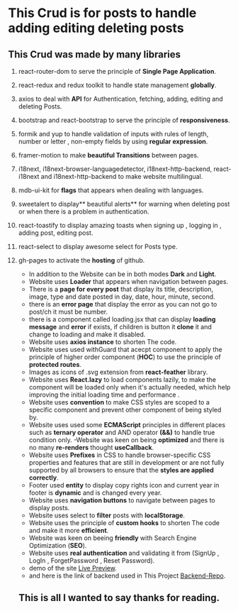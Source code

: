 
# This Crud is for posts to handle adding editing deleting posts
## This Crud was made by many **libraries**
1. react-router-dom to serve the principle of **Single Page Application**.
2. react-redux and redux toolkit to handle state management **globally**.
3. axios to deal with **API** for Authentication, fetching, adding, editing and deleting Posts.
4. bootstrap and react-bootstrap to serve the principle of **responsiveness**.
5. formik and yup to handle validation of inputs with rules of length, number or letter , non-empty fields by using **regular expression**.
6. framer-motion to make **beautiful Transitions** between pages.
7. i18next, i18next-browser-languagedetector, i18next-http-backend, react-i18next and i18next-http-backend to make website multilingual.
8. mdb-ui-kit for **flags** that appears when dealing with languages.
9. sweetalert to display** beautiful alerts** for warning when deleting post or when there is a problem in authentication.
10. react-toastify to display amazing toasts when signing up , logging in , adding post, editing post.
11. react-select to display awesome select for Posts type.
12. gh-pages to activate the **hosting** of github.

      - In addition to the Website can be in both modes **Dark** and **Light**.
      - Website uses **Loader** that appears when navigation between pages.
      - There is a **page for every post** that display its title, description, image, type and date posted in day, date, hour, minute, second.
      - there is an **error page** that display the error as you can not go to post/ch it must be number.
      - there is a component called loading.jsx that can display **loading message** 
      and **error** if exists, if children is button it **clone** it and change to loading and make it disabled.
      - Website uses **axios instance** to shorten The code.
      - Website uses used withGuard that acecpt component to apply the principle of higher order component (**HOC**) to use the principle of **protected routes**.
      - Images as icons of .svg extension from **react-feather** library.
      - Website uses **React.lazy** to load components lazily, to make the component will be loaded only when it's actually needed, 
      which help improving the initial loading time and performance .
      - Website uses **convention** to make CSS styles are scoped to a specific component and prevent other component of being styled by.
      - Website uses used some **ECMAScript** principles
       in different places such as **ternary operator** and AND operator **(&&)**  to handle true condition only.
      -Website was keen on being **optimized** and there is no many **re-renders** thought **useCallback**.
      -  Website uses **Prefixes** in CSS  to handle browser-specific CSS properties and features that are still in development or are not fully supported by all browsers to ensure that the **styles are applied correctly**.
      - Footer  used **entity** to display copy rights icon and current year in footer is **dynamic** and is changed every year.
      - Website uses **navigation buttons** to navigate between pages to display posts.
      - Website uses select to **filter** posts with **localStorage**.
      - Website  uses the principle of **custom hooks** to shorten The code and make it more **efficient**.
      - Website was keen on beeing **friendly** with Search Engine Optimization (**SEO**).
      - Website uses **real authentication** and validating it from (SignUp , LogIn , ForgetPassword , Reset Password).
      - demo of the site [Live Preview](https://crud-posts-three.vercel.app/).
      - and here is the link of backend used in This Project [Backend-Repo](https://github.com/mohamedAbdelaleem/Notes).
    ## This is all I wanted to say thanks for reading.
